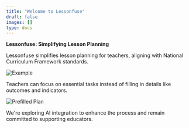 ```yaml
---
title: "Welcome to Lessonfuse"
draft: false
images: []
type: docs
---
```


**Lessonfuse: Simplifying Lesson Planning**

Lessonfuse simplifies lesson planning for teachers, aligning with National Curriculum Framework standards.

![Example](images/lessonfusecore.png)

Teachers can focus on essential tasks instead of filling in details like outcomes and indicators.

![Prefilled Plan](images/lessonplans_filled.png)

We're exploring AI integration to enhance the process and remain committed to supporting educators.
